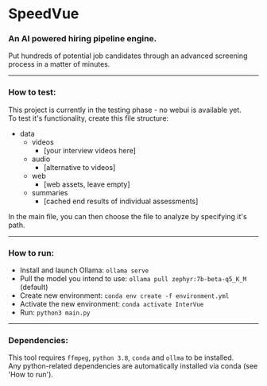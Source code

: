 # SpeedVue

### An AI powered hiring pipeline engine.
Put hundreds of potential job candidates through an advanced screening process in a matter of minutes.

---

### How to test:
This project is currently in the testing phase - no webui is available yet.\
To test it's functionality, create this file structure:
* data
  * videos
    * [your interview videos here]
  * audio
    * [alternative to videos]
  * web
    * [web assets, leave empty]
  * summaries
    * [cached end results of individual assessments]

In the main file, you can then choose the file to analyze by specifying it's path.

---

### How to run:
* Install and launch Ollama: `ollama serve`
* Pull the model you intend to use: `ollama pull zephyr:7b-beta-q5_K_M` (default)
* Create new environment: `conda env create -f environment.yml`
* Activate the new environment: `conda activate InterVue`
* Run: `python3 main.py`

---

### Dependencies:
This tool requires `ffmpeg`, `python 3.8`, `conda` and `ollma` to be installed.\
Any python-related dependencies are automatically installed via conda (see 'How to run').